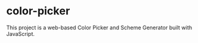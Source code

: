 # color-picker
This project is a web-based Color Picker and Scheme Generator built with JavaScript.
